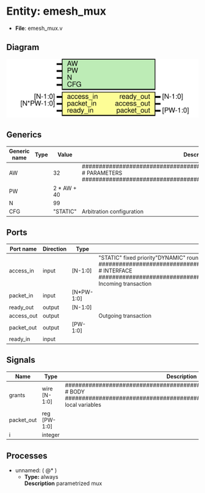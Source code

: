 # Entity: emesh_mux

- **File**: emesh_mux.v
## Diagram

![Diagram](emesh_mux.svg "Diagram")
## Generics

| Generic name | Type | Value       | Description                                                                                                                                               |
| ------------ | ---- | ----------- | --------------------------------------------------------------------------------------------------------------------------------------------------------- |
| AW           |      | 32          | ##################################################################### # PARAMETERS #####################################################################  |
| PW           |      | 2 * AW + 40 |                                                                                                                                                           |
| N            |      | 99          |                                                                                                                                                           |
| CFG          |      | "STATIC"    | Arbitration configuration                                                                                                                                 |
## Ports

| Port name  | Direction | Type       | Description                                                                                                                                                                                                                         |
| ---------- | --------- | ---------- | ----------------------------------------------------------------------------------------------------------------------------------------------------------------------------------------------------------------------------------- |
| access_in  | input     | [N-1:0]    | "STATIC" fixed priority"DYNAMIC" round robin priority ##################################################################### # INTERFACE ##################################################################### Incoming transaction  |
| packet_in  | input     | [N*PW-1:0] |                                                                                                                                                                                                                                     |
| ready_out  | output    | [N-1:0]    |                                                                                                                                                                                                                                     |
| access_out | output    |            | Outgoing transaction                                                                                                                                                                                                                |
| packet_out | output    | [PW-1:0]   |                                                                                                                                                                                                                                     |
| ready_in   | input     |            |                                                                                                                                                                                                                                     |
## Signals

| Name       | Type         | Description                                                                                                                                                         |
| ---------- | ------------ | ------------------------------------------------------------------------------------------------------------------------------------------------------------------- |
| grants     | wire [N-1:0] | ##################################################################### # BODY ##################################################################### local variables  |
| packet_out | reg [PW-1:0] |                                                                                                                                                                     |
| i          | integer      |                                                                                                                                                                     |
## Processes
- unnamed: ( @* )
  - **Type:** always
</br>**Description**
parametrized mux 
